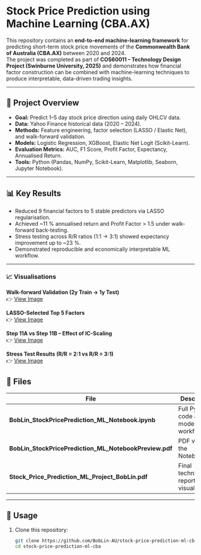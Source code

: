 # Stock Price Prediction using Machine Learning (CBA.AX)

This repository contains an **end-to-end machine-learning framework** for predicting short-term stock price movements of the **Commonwealth Bank of Australia (CBA.AX)** between 2020 and 2024.  
The project was completed as part of **COS60011 – Technology Design Project (Swinburne University, 2025)** and demonstrates how financial factor construction can be combined with machine-learning techniques to produce interpretable, data-driven trading insights.

---

## 🧩 Project Overview
- **Goal:** Predict 1–5 day stock price direction using daily OHLCV data.  
- **Data:** Yahoo Finance historical data (2020 – 2024).  
- **Methods:** Feature engineering, factor selection (LASSO / Elastic Net), and walk-forward validation.  
- **Models:** Logistic Regression, XGBoost, Elastic Net Logit (Scikit-Learn).  
- **Evaluation Metrics:** AUC, F1 Score, Profit Factor, Expectancy, Annualised Return.  
- **Tools:** Python (Pandas, NumPy, Scikit-Learn, Matplotlib, Seaborn, Jupyter Notebook).

---

## 📊 Key Results
- Reduced 9 financial factors to 5 stable predictors via LASSO regularisation.  
- Achieved ~11 % annualised return and Profit Factor > 1.5 under walk-forward back-testing.  
- Stress testing across R/R ratios (1:1 → 3:1) showed expectancy improvement up to ~23 %.  
- Demonstrated reproducible and economically interpretable ML workflow.

---

### 📈 Visualisations

**Walk-forward Validation (2y Train → 1y Test)**  
👉 [View Image](images/figure1_walkforward.png)

**LASSO-Selected Top 5 Factors**  
👉 [View Image](images/figure2_lasso.png)

**Step 11A vs Step 11B – Effect of IC-Scaling**  
👉 [View Image](images/figure3_ic-scaling.png)

**Stress Test Results (R/R = 2:1 vs R/R = 3:1)**  
👉 [View Image](images/figure4_rr_stress.png)

## 🧠 Files
| File | Description |
|------|-------------|
| **BobLin_StockPricePrediction_ML_Notebook.ipynb** | Full Python code and model workflow |
| **BobLin_StockPricePrediction_ML_NotebookPreview.pdf** | PDF view of the Notebook |
| **Stock_Price_Prediction_ML_Project_BobLin.pdf** | Final technical report and visualisations |

---

## 🚀 Usage
1. Clone this repository:  
   ```bash
   git clone https://github.com/BobLin-AU/stock-price-prediction-ml-cba.git
   cd stock-price-prediction-ml-cba

